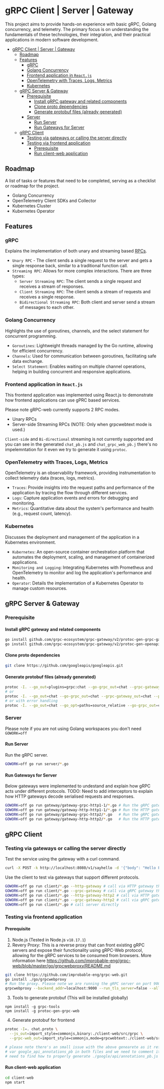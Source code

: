 # gRPC Client | Server | Gateway

This project aims to provide hands-on experience with basic gRPC, Golang concurrency, and telemetry. The primary focus is on understanding the fundamentals of these technologies, their integration, and their practical applications in modern software development.

- [gRPC Client | Server | Gateway](#grpc-client--server--gateway)
  - [Roadmap](#roadmap)
  - [Features](#features)
    - [gRPC](#grpc)
    - [Golang Concurrency](#golang-concurrency)
    - [Frontend application in `React.js`](#frontend-application-in-reactjs)
    - [OpenTelemetry with Traces, Logs, Metrics](#opentelemetry-with-traces-logs-metrics)
    - [Kubernetes](#kubernetes)
  - [gRPC Server \& Gateway](#grpc-server--gateway)
    - [Prerequisite](#prerequisite)
      - [Install gRPC gateway and related components](#install-grpc-gateway-and-related-components)
      - [Clone proto dependencies](#clone-proto-dependencies)
      - [Generate protobuf files (already generated)](#generate-protobuf-files-already-generated)
    - [Server](#server)
      - [Run Server](#run-server)
      - [Run Gateways for Server](#run-gateways-for-server)
  - [gRPC Client](#grpc-client)
    - [Testing via gateways or calling the server directly](#testing-via-gateways-or-calling-the-server-directly)
    - [Testing via frontend application](#testing-via-frontend-application)
      - [Prerequisite](#prerequisite-1)
      - [Run client-web application](#run-client-web-application)

## Roadmap
A list of tasks or features that need to be completed, serving as a checklist or roadmap for the project.

-  Golang Concurrency
-  OpenTelemetry Client SDKs and Collector
-  Kubernetes Cluster
-  Kubernetes Operator

## Features 
### gRPC
Explains the implementation of both unary and streaming based [RPCs](https://book.systemsapproach.org/e2e/rpc.html).
  - `Unary RPC` - The client sends a single request to the server and gets a single response back,  similar to a traditional function call.
  - `Streaming RPC`: Allows for more complex interactions. There are three types:
    - `Server Streaming RPC`: The client sends a single request and receives a stream of responses.
    - `Client Streaming RPC`: The client sends a stream of requests and receives a single response.
    - `Bidirectional Streaming RPC`: Both client and server send a stream of messages to each other.

### Golang Concurrency
Highlights the use of goroutines, channels, and the select statement for concurrent programming.
  - `Goroutines`: Lightweight threads managed by the Go runtime, allowing for efficient concurrency.
  - `Channels`: Used for communication between goroutines, facilitating safe data exchange.
  - `Select Statement`: Enables waiting on multiple channel operations, helping in building concurrent and responsive applications.

### Frontend application in `React.js`
This frontend application was implemented using React.js to demonstrate how frontend applications can use gPRC based services.

  Please note gRPC-web currently supports 2 RPC modes.
  - Unary RPCs
  - Server-side Streaming RPCs (NOTE: Only when grpcwebtext mode is used.)

  `Client-side` and `Bi-directional` streaming is not currently supported and you can see in the generated `chat_pb.js` and `chat_grpc_web_pb.j` there's no impelemntation for it even we try to generate it using `protoc`.

### OpenTelemetry with Traces, Logs, Metrics
  OpenTelemetry is an observability framework, providing instrumentation to collect telemetry data (traces, logs, metrics).
  - `Traces`: Provide insights into the request paths and performance of the application by tracing the flow through different services.
  - `Logs`: Capture application events and errors for debugging and monitoring.
  - `Metrics`: Quantitative data about the system's performance and health (e.g., request count, latency).

### Kubernetes
Discusses the deployment and management of the application in a Kubernetes environment.
  - `Kubernetes`: An open-source container orchestration platform that automates the deployment, scaling, and management of containerized applications.
  - `Monitoring and Logging`: Integrating Kubernetes with Prometheus and OpenTelemetry to monitor and log the application's performance and health.
  - `Operator`: Details the implementation of a Kubernetes Operator to manage custom resources.


## gRPC Server & Gateway

### Prerequisite 

#### Install gRPC gateway and related components
```bash
go install github.com/grpc-ecosystem/grpc-gateway/v2/protoc-gen-grpc-gateway@latest
go install github.com/grpc-ecosystem/grpc-gateway/v2/protoc-gen-openapiv2@latest
```

#### Clone proto dependencies
```bash
git clone https://github.com/googleapis/googleapis.git
```

#### Generate protobuf files (already generated)
```bash
protoc -I. --go_out=plugins=grpc:chat --go-grpc_out=chat --grpc-gateway_out=chat --proto_path=./ --proto_path=./googleapis chat.proto
# or 
protoc -I. --go_out=chat --go-grpc_out=chat --grpc-gateway_out=chat --proto_path=./ --proto_path=./googleapis chat.proto
# or with error handling
protoc -I. --go_out=chat --go_opt=paths=source_relative --go-grpc_out=chat --go-grpc_opt=paths=source_relative --grpc-gateway_out=chat --grpc-gateway_opt=logtostderr=true,paths=source_relative --proto_path=./ --proto_path=./googleapis chat.proto
```

### Server

Please note if you are not using Golang workspaces you don't need `GOWORK=off`

#### Run Server
Run the gRPC server.
```bash
GOWORK=off go run server/*.go  
```

#### Run Gateways for Server
Below gateways were implemented to undestand and explain how gRPC acts under different protocols.
TODO: Need to add interceptors to explain how HTTP gateways decode serialised requests and responses.

```bash
GOWORK=off go run gateway/gateway-grpc-http1-1/*.go # Run the gRPC gateway that supports HTTP/1.1.
GOWORK=off go run gateway/gateway-http-http1-1/*.go # Run the HTTP gateway that supports HTTP/1.1.
GOWORK=off go run gateway/gateway-grpc-http2/*.go   # Run the gRPC gateway that supports HTTP/2.
GOWORK=off go run gateway/gateway-http-http2/*.go   # Run the HTTP gateway that supports HTTP/2.
``` 

## gRPC Client

### Testing via gateways or calling the server directly
Test the service using the gateway with a curl command.
```bash
curl -X POST -k http://localhost:8080/v1/sayhello -d '{"body": "Hello From HTTP/1.1!"}'
```

Use the client to test via gateways that support different protocols.
```bash
GOWORK=off go run client/*.go --http-gateway # call via HTTP gateway that supports HTTP/1.1
GOWORK=off go run client/*.go --grpc-gateway # call via gRPC gateway that supports HTTP/1.1
GOWORK=off go run client/*.go --http-gateway-http2 # call via HTTP gateway that supports HTTP/2
GOWORK=off go run client/*.go --grpc-gateway-http2 # call via gRPC gateway that supports HTTP/2
GOWORK=off go run client/*.go # call server directly 
```
### Testing via frontend application

#### Prerequisite 
1. Node.js (Tested in Node.js `v18.17.1`)
2. Revery Proxy: This is a reverse proxy that can front existing gRPC servers and expose their functionality using gRPC-Web protocol, allowing for the gRPC services to be consumed from browsers.
More information here https://github.com/improbable-eng/grpc-web/blob/master/go/grpcwebproxy/README.md 
```bash
git clone https://github.com/improbable-eng/grpc-web.git
go install ./go/grpcwebproxy
# Run the proxy. Please note we are running the gRPC server on port 9000
grpcwebproxy --backend_addr=localhost:9000 --run_tls_server=false --allow_all_origins
```
3. Tools to generate protobuf (This will be installed globally)
```
npm install -g grpc-tools
npm install -g protoc-gen-grpc-web
```
4. Generate protobuf for frontend
```bash
protoc -I=. chat.proto \
  --js_out=import_style=commonjs,binary:./client-web/src/grpc \
  --grpc-web_out=import_style=commonjs,mode=grpcwebtext:./client-web/src/grpc --proto_path=./googleapis

# please note there's an small issue with the above genearete as it refers 
# var google_api_annotations_pb in both files and we need to comment it for now.
# need to find how to properly generate ./google/api/annotations_pb.js later
```

#### Run client-web application
```bash
cd client-web
npm start
```

